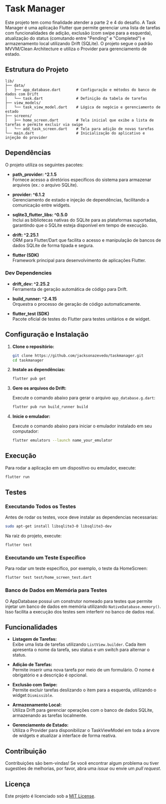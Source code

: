 # Task Manager

Este projeto tem como finalidade atender a parte 2 e 4 do desafio. A Task Manager é uma aplicação Flutter que permite gerenciar uma lista de tarefas com funcionalidades de adição, exclusão (com swipe para a esquerda), atualização do status (comutando entre "Pending" e "Completed") e armazenamento local utilizando Drift (SQLite). O projeto segue o padrão MVVM/Clean Architecture e utiliza o Provider para gerenciamento de estado. 

## Estrutura do Projeto

```
lib/
├── data/
│   ├── app_database.dart       # Configuração e métodos do banco de dados com Drift
│   └── task.dart               # Definição da tabela de tarefas
├── view_models/
│   └── task_view_model.dart    # Lógica de negócio e gerenciamento de estado
├── screens/
│   ├── home_screen.dart        # Tela inicial que exibe a lista de tarefas e permite excluir via swipe
│   └── add_task_screen.dart    # Tela para adição de novas tarefas
└── main.dart                   # Inicialização do aplicativo e injeção do provider
```

## Dependências

O projeto utiliza os seguintes pacotes:

- **path_provider: ^2.1.5**  
  Fornece acesso a diretórios específicos do sistema para armazenar arquivos (ex.: o arquivo SQLite).

- **provider: ^6.1.2**  
  Gerenciamento de estado e injeção de dependências, facilitando a comunicação entre widgets.

- **sqlite3_flutter_libs: ^0.5.0**  
  Inclui as bibliotecas nativas do SQLite para as plataformas suportadas, garantindo que o SQLite esteja disponível em tempo de execução.

- **drift: ^2.25.1**  
  ORM para Flutter/Dart que facilita o acesso e manipulação de bancos de dados SQLite de forma tipada e segura.

- **flutter (SDK)**  
  Framework principal para desenvolvimento de aplicações Flutter.

### Dev Dependencies

- **drift_dev: ^2.25.2**  
  Ferramenta de geração automática de código para Drift.

- **build_runner: ^2.4.15**  
  Orquestra o processo de geração de código automaticamente.

- **flutter_test (SDK)**  
  Pacote oficial de testes do Flutter para testes unitários e de widget.

## Configuração e Instalação

1. **Clone o repositório:**

   ```bash
   git clone https://github.com/jacksonazevedo/taskmanager.git
   cd taskmanager
   ```

2. **Instale as dependências:**

   ```bash
   flutter pub get
   ```

3. **Gere os arquivos do Drift:**

   Execute o comando abaixo para gerar o arquivo `app_database.g.dart`:

   ```bash
   flutter pub run build_runner build
   ```
4. **Inicie o emulador:**

   Execute o comando abaixo para iniciar o emulador instalado em seu computador:

   ```bash
   flutter emulators --launch name_your_emulator
   ```

## Execução

Para rodar a aplicação em um dispositivo ou emulador, execute:

```bash
flutter run
```

## Testes

### Executando Todos os Testes

Antes de rodar os testes, voce deve instalar as dependencias necessarias:

```bash
sudo apt-get install libsqlite3-0 libsqlite3-dev
```


Na raiz do projeto, execute:

```bash
flutter test
```

### Executando um Teste Específico

Para rodar um teste específico, por exemplo, o teste da HomeScreen:

```bash
flutter test test/home_screen_test.dart
```

### Banco de Dados em Memória para Testes

O AppDatabase possui um construtor nomeado para testes que permite injetar um banco de dados em memória utilizando `NativeDatabase.memory()`. Isso facilita a execução dos testes sem interferir no banco de dados real.

## Funcionalidades

- **Listagem de Tarefas:**  
  Exibe uma lista de tarefas utilizando `ListView.builder`. Cada item apresenta o nome da tarefa, seu status e um switch para alternar o status.

- **Adição de Tarefas:**  
  Permite inserir uma nova tarefa por meio de um formulário. O nome é obrigatório e a descrição é opcional.

- **Exclusão com Swipe:**  
  Permite excluir tarefas deslizando o item para a esquerda, utilizando o widget `Dismissible`.

- **Armazenamento Local:**  
  Utiliza Drift para gerenciar operações com o banco de dados SQLite, armazenando as tarefas localmente.

- **Gerenciamento de Estado:**  
  Utiliza o Provider para disponibilizar o TaskViewModel em toda a árvore de widgets e atualizar a interface de forma reativa.

## Contribuição

Contribuições são bem-vindas! Se você encontrar algum problema ou tiver sugestões de melhorias, por favor, abra uma _issue_ ou envie um _pull request_.

## Licença

Este projeto é licenciado sob a [MIT License](LICENSE).
